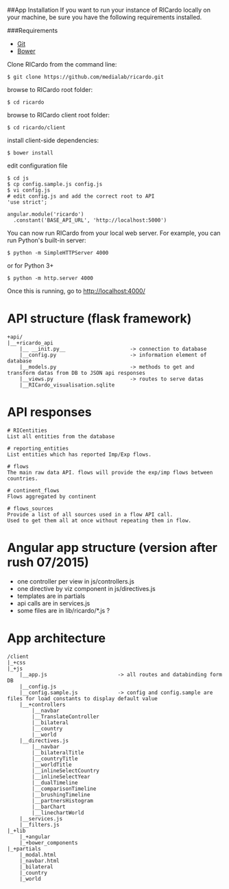 ##App Installation
If you want to run your instance of RICardo locally on your machine, be sure you have the following requirements installed.

###Requirements

- [Git](http://git-scm.com/book/en/Getting-Started-Installing-Git)
- [Bower](http://bower.io/#installing-bower)

Clone RICardo from the command line:

``` 
$ git clone https://github.com/medialab/ricardo.git
```

browse to RICardo root folder:

``` 
$ cd ricardo
```

browse to RICardo client root folder:

``` 
$ cd ricardo/client
```

install client-side dependencies:

``` 
$ bower install
```

edit configuration file

```
$ cd js
$ cp config.sample.js config.js
$ vi config.js
# edit config.js and add the correct root to API
'use strict';

angular.module('ricardo')
  .constant('BASE_API_URL', 'http://localhost:5000')
```

You can now run RICardo from your local web server. For example, you can run Python's built-in server:

``` 
$ python -m SimpleHTTPServer 4000
```

or for Python 3+

``` 
$ python -m http.server 4000
```

Once this is running, go to [http://localhost:4000/](http://localhost:4000/)

# API structure (flask framework)
```
+api/
|__+ricardo_api
	|__ __init.py__ 					-> connection to database
	|__config.py 						-> information element of database
	|__models.py 						-> methods to get and transform datas from DB to JSON api responses
	|__views.py 						-> routes to serve datas
	|__RICardo_visualisation.sqlite
```

# API responses
```
# RICentities
List all entities from the database

# reporting_entities
List entities which has reported Imp/Exp flows.

# flows
The main raw data API. flows will provide the exp/imp flows between countries.

# continent_flows
Flows aggregated by continent

# flows_sources
Provide a list of all sources used in a flow API call.
Used to get them all at once without repeating them in flow.
```

# Angular app structure (version after rush 07/2015)

- one controller per view in js/controllers.js
- one directive by viz component in js/directives.js
- templates are in partials
- api calls are in services.js 
- some files are in lib/ricardo/*.js ?

# App architecture
```
/client
|_+css
|_+js
	|__app.js 						-> all routes and databinding form DB
	|__config.js
	|__config.sample.js 			-> config and config.sample are files for load constants to display default value
	|__+controllers 				
		|__navbar
		|__TranslateController 
		|__bilateral
		|__country
		|__world
	|__directives.js
		|__navbar
		|__bilateralTitle
		|__countryTitle
		|__worldTitle
		|__inlineSelectCountry
		|__inlineSelectYear
		|__dualTimeline
		|__comparisonTimeline
		|__brushingTimeline
		|__partnersHistogram
		|__barChart
		|__linechartWorld 					
	|__services.js 					
	|__filters.js 					
|_+lib
	|_+angular
	|_+bower_components
|_+partials
	|_modal.html
	|_navbar.html
	|_bilateral
	|_country
	|_world
```


